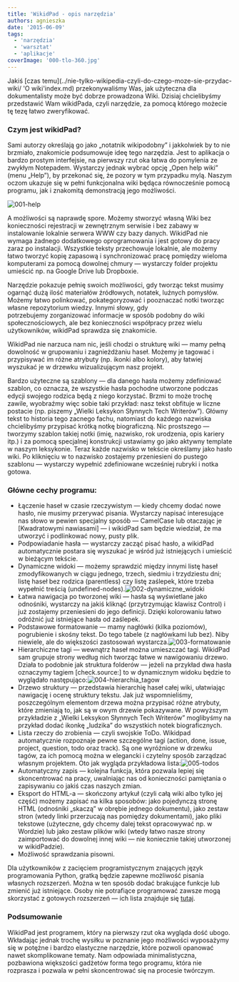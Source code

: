 ```yaml
---
title: 'WikidPad - opis narzędzia'
authors: agnieszka
date: '2015-06-09'
tags:
  - 'narzędzia'
  - 'warsztat'
  - 'aplikacje'
coverImage: '000-tlo-360.jpg'
---
```


Jakiś [czas temu](../nie-tylko-wikipedia-czyli-do-czego-moze-sie-przydac-wiki/
'O wiki'index.md) przekonywaliśmy Was, jak użyteczna dla dokumentalisty może być
dobrze prowadzona Wiki. Dzisiaj chcielibyśmy przedstawić Wam wikidPada, czyli
narzędzie, za pomocą którego możecie tę tezę łatwo zweryfikować.

<!--truncate-->

### Czym jest wikidPad?

Sami autorzy określają go jako „notatnik wikipodobny” i jakkolwiek by to nie
brzmiało, znakomicie podsumowuje ideę tego narzędzia. Jest to aplikacja o bardzo
prostym interfejsie, na pierwszy rzut oka łatwa do pomylenia ze zwykłym
Notepadem. Wystarczy jednak wybrać opcję „Open help wiki” (menu „Help”), by
przekonać się, że pozory w tym przypadku mylą. Naszym oczom ukazuje się w pełni
funkcjonalna wiki będąca równocześnie pomocą programu, jak i znakomitą
demonstracją jego możliwości.

![001-help](images/001-help.jpg)

A możliwości są naprawdę spore. Możemy stworzyć własną Wiki bez konieczności
rejestracji w zewnętrznym serwisie i bez zabawy w instalowanie lokalnie serwera
WWW czy bazy danych. WikidPad nie wymaga żadnego dodatkowego oprogramowania i
jest gotowy do pracy zaraz po instalacji. Wszystkie teksty przechowuje lokalnie,
ale możemy łatwo tworzyć kopię zapasową i synchronizować pracę pomiędzy wieloma
komputerami za pomocą dowolnej chmury — wystarczy folder projektu umieścić np.
na Google Drive lub Dropboxie.

Narzędzie pokazuje pełnię swoich możliwości, gdy tworząc tekst musimy ogarnąć
dużą ilość materiałów źródłowych, notatek, luźnych pomysłów. Możemy łatwo
polinkować, pokategoryzować i pooznaczać notki tworząc własne repozytorium
wiedzy. Innymi słowy, gdy potrzebujemy zorganizować informacje w sposób podobny
do wiki społecznościowych, ale bez konieczności współpracy przez wielu
użytkowników, wikidPad sprawdza się znakomicie.

WikidPad nie narzuca nam nic, jeśli chodzi o strukturę wiki — mamy pełną
dowolność w grupowaniu i zagnieżdżaniu haseł. Możemy je tagować i przypisywać im
różne atrybuty (np. ikonki albo kolory), aby łatwiej wyszukać je w drzewku
wizualizującym nasz projekt.

Bardzo użyteczne są szablony — dla danego hasła możemy zdefiniować szablon, co
oznacza, że wszystkie hasła pochodne utworzone podczas edycji swojego rodzica
będą z niego korzystać. Brzmi to może trochę zawile, wyobraźmy więc sobie taki
przykład: nasz tekst obfituje w liczne postacie (np. piszemy „Wielki Leksykon
Słynnych Tech Writerów”). Główny tekst to historia tego zacnego fachu, natomiast
do każdego nazwiska chcielibyśmy przypisać krótką notkę biograficzną. Nic
prostszego — tworzymy szablon takiej notki (imię, nazwisko, rok urodzenia, opis
kariery itp.) i za pomocą specjalnej konstrukcji ustawiamy go jako aktywny
template w naszym leksykonie. Teraz każde nazwisko w tekście określamy jako
hasło wiki. Po kliknięciu w to nazwisko zostajemy przeniesieni do pustego
szablonu — wystarczy wypełnić zdefiniowane wcześniej rubryki i notka gotowa.

### Główne cechy programu:

- Łączenie haseł w czasie rzeczywistym — kiedy chcemy dodać nowe hasło, nie
  musimy przerywać pisania. Wystarczy napisać interesujące nas słowo w pewien
  specjalny sposób — CamelCase lub otaczając je \[Kwadratowymi nawiasami\] — i
  wikidPad sam będzie wiedział, że ma utworzyć i podlinkować nowy, pusty plik.
- Podpowiadanie hasła — wystarczy zacząć pisać hasło, a wikidPad automatycznie
  postara się wyszukać je wśród już istniejących i umieścić w bieżącym tekście.
- Dynamiczne widoki — możemy sprawdzić między innymi listę haseł zmodyfikowanych
  w ciągu jednego, trzech, siedmiu i trzydziestu dni; listę haseł bez rodzica
  (parentless) czy listę zaślepek, które trzeba wypełnić treścią
  (undefined-nodes).![002-dynamiczne_widoki](images/002-dynamiczne_widoki.jpg)
- Łatwa nawigacja po tworzonej wiki — hasła są wyświetlane jako odnośniki,
  wystarczy na jakiś kliknąć (przytrzymując klawisz Control) i już zostajemy
  przeniesieni do jego definicji. Dzięki kolorowaniu łatwo odróżnić już
  istniejące hasła od zaślepek.
- Podstawowe formatowanie — mamy nagłówki (kilka poziomów), pogrubienie i skośny
  tekst. Do tego tabele (z nagłówkami lub bez). Niby niewiele, ale do większości
  zastosowań wystarcza.![003-formatowanie](images/003-formatowanie.jpg)
- Hierarchiczne tagi — wewnątrz haseł można umieszczać tagi. WikidPad sam
  grupuje strony według nich tworząc łatwe w nawigowaniu drzewo. Działa to
  podobnie jak struktura folderów — jeżeli na przykład dwa hasła oznaczymy
  tagiem \[check.source:\] to w dynamicznym widoku będzie to wyglądało
  następująco:![004-hierarchia_tagow](images/004-hierarchia_tagow.jpg)
- Drzewo struktury — przedstawia hierarchię haseł całej wiki, ułatwiając
  nawigację i ocenę struktury tekstu. Jak już wspomnieliśmy, poszczególnym
  elementom drzewa można przypisać różne atrybuty, które zmieniają to, jak są w
  owym drzewie pokazywane. W powyższym przykładzie z „Wielki Leksykon Słynnych
  Tech Writerów” moglibyśmy na przykład dodać ikonkę „ludzika” do wszystkich
  notek biograficznych.
- Lista rzeczy do zrobienia — czyli swojskie ToDo. Wikidpad automatycznie
  rozpoznaje pewne szczególne tagi (action, done, issue, project, question, todo
  oraz track). Są one wyróżnione w drzewku tagów, za ich pomocą można w
  elegancki i czytelny sposób zarządzać własnym projektem. Oto jak wygląda
  przykładowa lista:![005-todos](images/005-todos.jpg)
- Automatyczny zapis — kolejna funkcja, która pozwala lepiej się skoncentrować
  na pracy, uwalniając nas od konieczności pamiętania o zapisywaniu co jakiś
  czas naszych zmian.
- Eksport do HTML-a — skończony artykuł (czyli całą wiki albo tylko jej część)
  możemy zapisać na kilka sposobów: jako pojedynczą stronę HTML (odnośniki
  „skaczą” w obrębie jednego dokumentu), jako zestaw stron (wtedy linki
  przerzucają nas pomiędzy dokumentami), jako pliki tekstowe (użyteczne, gdy
  chcemy dalej tekst opracowywać np. w Wordzie) lub jako zestaw plików wiki
  (wtedy łatwo nasze strony zaimportować do dowolnej innej wiki — nie koniecznie
  takiej utworzonej w wikidPadzie).
- Możliwość sprawdzania pisowni.

Dla użytkowników z zacięciem programistycznym znających język programowania
Python, gratką będzie zapewne możliwość pisania własnych rozszerzeń. Można w ten
sposób dodać brakujące funkcje lub zmienić już istniejące. Osoby nie potrafiące
programować zawsze mogą skorzystać z gotowych rozszerzeń — ich lista znajduje
się [tutaj](http://trac.wikidpad2.webfactional.com/wiki/ListOfUserScripts).

### Podsumowanie

WikidPad jest programem, który na pierwszy rzut oka wygląda dość ubogo.
Wkładając jednak trochę wysiłku w poznanie jego możliwości wyposażymy się w
potężne i bardzo elastyczne narzędzie, które pozwoli opanować nawet
skomplikowane tematy. Nam odpowiada minimalistyczna, pozbawiona większości
gadżetów forma tego programu, która nie rozprasza i pozwala w pełni
skoncentrować się na procesie twórczym.

